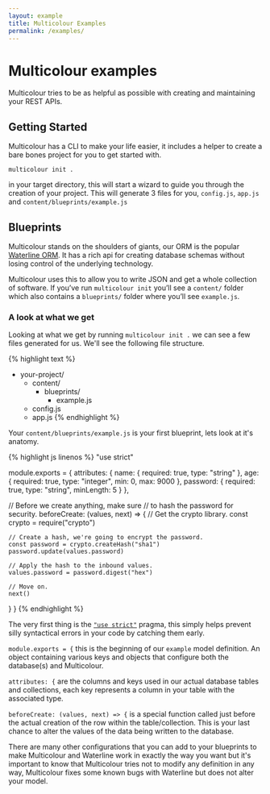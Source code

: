 ```yaml
---
layout: example
title: Multicolour Examples
permalink: /examples/
---
```


# Multicolour examples

Multicolour tries to be as helpful as possible with creating and maintaining your REST APIs.

## Getting Started

Multicolour has a CLI to make your life easier, it includes a helper to create a bare bones project for you to get started with.

`multicolour init .`

in your target directory, this will start a wizard to guide you through the creation of your project. This will generate 3 files for you, `config.js`, `app.js` and `content/blueprints/example.js`

## Blueprints

Multicolour stands on the shoulders of giants, our ORM is the popular [Waterline ORM](https://github.com/balderdashy/waterline). It has a rich api for creating database schemas without losing control of the underlying technology.

Multicolour uses this to allow you to write JSON and get a whole collection of software. If you’ve run `multicolour init` you’ll see a `content/` folder which also contains a `blueprints/` folder where you’ll see `example.js`.

### A look at what we get

Looking at what we get by running `multicolour init .` we can see a few files generated for us. We'll see the following file structure.

{% highlight text %}
- your-project/
  - content/
    - blueprints/
      - example.js
  - config.js
  - app.js
{% endhighlight %}

Your `content/blueprints/example.js` is your first blueprint, lets look at it's anatomy.

{% highlight js linenos %}
"use strict"

module.exports = {
  attributes: {
    name: {
      required: true,
      type: "string"
    },
    age: {
      required: true,
      type: "integer",
      min: 0,
      max: 9000
    },
    password: {
      required: true,
      type: "string",
      minLength: 5
    }
  },

  // Before we create anything, make sure
  // to hash the password for security.
  beforeCreate: (values, next) => {
    // Get the crypto library.
    const crypto = require("crypto")

    // Create a hash, we're going to encrypt the password.
    const password = crypto.createHash("sha1")
    password.update(values.password)

    // Apply the hash to the inbound values.
    values.password = password.digest("hex")

    // Move on.
    next()
  }
}
{% endhighlight %}

The very first thing is the [`"use strict"`](https://developer.mozilla.org/en-US/docs/Web/JavaScript/Reference/Strict_mode) pragma, this simply helps prevent silly syntactical errors in your code by catching them early.

`module.exports = {` this is the beginning of our `example` model definition. An object containing various keys and objects that configure both the database(s) and Multicolour.

`attributes: {` are the columns and keys used in our actual database tables and collections, each key represents a column in your table with the associated type.

`beforeCreate: (values, next) => {` is a special function called just before the actual creation of the row within the table/collection. This is your last chance to alter the values of the data being written to the database.

There are many other configurations that you can add to your blueprints to make Multicolour and Waterline work in exactly the way you want but it's important to know that Multicolour tries not to modify any definition in any way, Multicolour fixes some known bugs with Waterline but does not alter your model.
